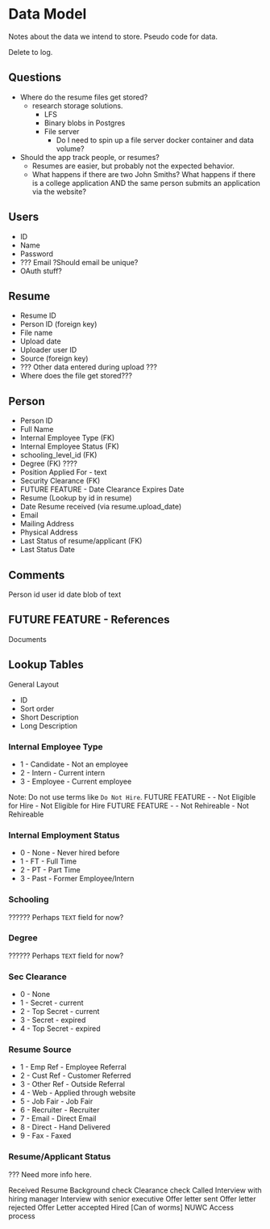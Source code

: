 # Data Model

Notes about the data we intend to store.  Pseudo code for data.

Delete to log.

## Questions

- Where do the resume files get stored?
  - research storage solutions.
    - LFS
    - Binary blobs in Postgres
    - File server
      - Do I need to spin up a file server docker container and data volume?
- Should the app track people, or resumes?
  - Resumes are easier, but probably not the expected behavior.
  - What happens if there are two John Smiths?  What happens if there is a college application AND the same person submits an application via the website?

## Users

- ID
- Name
- Password
- ??? Email ?Should email be unique?
- OAuth stuff?

## Resume

- Resume ID
- Person ID (foreign key)
- File name
- Upload date
- Uploader user ID
- Source (foreign key)
- ??? Other data entered during upload ???
- Where does the file get stored???

## Person

- Person ID
- Full Name
- Internal Employee Type (FK)
- Internal Employee Status (FK)
- schooling_level_id (FK)
- Degree (FK) ????
- Position Applied For - text
- Security Clearance (FK)
- FUTURE FEATURE - Date Clearance Expires Date
- Resume (Lookup by id in resume)
- Date Resume received (via resume.upload_date)
- Email
- Mailing Address
- Physical Address
- Last Status of resume/applicant (FK)
- Last Status Date

## Comments

Person id
user id
date
blob of text

## FUTURE FEATURE - References

Documents

## Lookup Tables

General Layout

- ID
- Sort order
- Short Description
- Long Description

### Internal Employee Type

- 1 - Candidate - Not an employee
- 2 - Intern - Current intern
- 3 - Employee - Current employee

Note: Do not use terms like `Do Not Hire`.
FUTURE FEATURE -  - Not Eligible for Hire - Not Eligible for Hire
FUTURE FEATURE -  - Not Rehireable - Not Rehireable

### Internal Employment Status

- 0 - None - Never hired before
- 1 - FT - Full Time
- 2 - PT - Part Time
- 3 - Past - Former Employee/Intern

### Schooling

??????  Perhaps `TEXT` field for now?

### Degree

??????  Perhaps `TEXT` field for now?

### Sec Clearance

- 0 - None
- 1 - Secret - current
- 2 - Top Secret - current
- 3 - Secret - expired
- 4 - Top Secret - expired

### Resume Source

- 1 - Emp Ref - Employee Referral
- 2 - Cust Ref - Customer Referred
- 3 - Other Ref - Outside Referral
- 4 - Web - Applied through website
- 5 - Job Fair - Job Fair
- 6 - Recruiter - Recruiter
- 7 - Email - Direct Email
- 8 - Direct - Hand Delivered
- 9 - Fax - Faxed

### Resume/Applicant Status

??? Need more info here.

Received Resume
Background check
Clearance check
Called
Interview with hiring manager
Interview with senior executive
Offer letter sent
Offer letter rejected
Offer Letter accepted
Hired
[Can of worms] NUWC Access process
